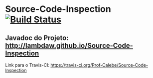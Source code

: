 Source-Code-Inspection [![Build Status](https://travis-ci.org/Prof-Calebe/Source-Code-Inspection.svg?branch=master)](https://travis-ci.org/Prof-Calebe/Source-Code-Inspection)
======================

## Javadoc do Projeto: http://lambdaw.github.io/Source-Code-Inspection

Link para o Travis-CI: https://travis-ci.org/Prof-Calebe/Source-Code-Inspection
